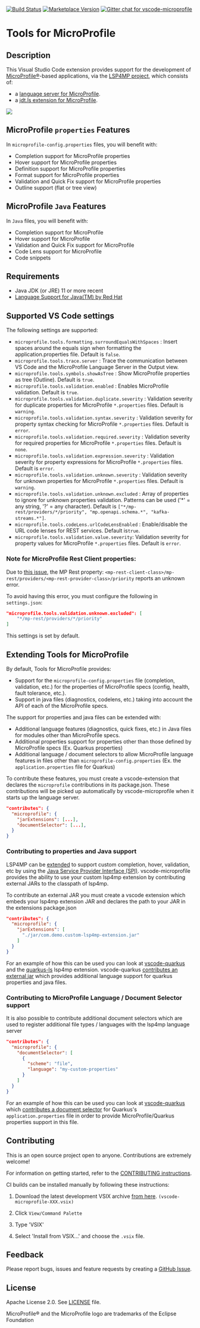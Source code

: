 [![Build Status](https://travis-ci.org/redhat-developer/vscode-microprofile.svg?branch=master)](https://travis-ci.org/github/redhat-developer/vscode-microprofile)
[![Marketplace Version](https://vsmarketplacebadge.apphb.com/version/redhat.vscode-microprofile.svg "Current Release")](https://marketplace.visualstudio.com/items?itemName=redhat.vscode-microprofile)
[![Gitter chat for vscode-microprofile](https://badges.gitter.im/redhat-developer/vscode-microprofile.svg)](https://gitter.im/redhat-developer/vscode-microprofile)

# Tools for MicroProfile

## Description

This Visual Studio Code extension provides support for the development of [MicroProfile®](https://microprofile.io/)-based applications, via the [LSP4MP project](https://github.com/eclipse/lsp4mp), which consists of:

 * a [language server for MicroProfile](https://github.com/eclipse/lsp4mp/tree/master/microprofile.ls).
 * a [jdt.ls extension for MicroProfile](https://github.com/eclipse/lsp4mp/tree/master/microprofile.jdt).

![](images/propertiesSupport.png)

## MicroProfile `properties` Features

In `microprofile-config.properties` files, you will benefit with:

  * Completion support for MicroProfile properties
  * Hover support for MicroProfile properties
  * Definition support for MicroProfile properties
  * Format support for MicroProfile properties
  * Validation and Quick Fix support for MicroProfile properties
  * Outline support (flat or tree view)

## MicroProfile `Java` Features

In `Java` files, you will benefit with:

  * Completion support for MicroProfile
  * Hover support for MicroProfile
  * Validation and Quick Fix support for MicroProfile
  * Code Lens support for MicroProfile
  * Code snippets

## Requirements

  * Java JDK (or JRE) 11 or more recent
  * [Language Support for Java(TM) by Red Hat](https://marketplace.visualstudio.com/items?itemName=redhat.java)

## Supported VS Code settings

The following settings are supported:

* `microprofile.tools.formatting.surroundEqualsWithSpaces` : Insert spaces around the equals sign when formatting the application.properties file. Default is `false`.
* `microprofile.tools.trace.server` : Trace the communication between VS Code and the MicroProfile Language Server in the Output view.
* `microprofile.tools.symbols.showAsTree` : Show MicroProfile properties as tree (Outline). Default is `true`.
* `microprofile.tools.validation.enabled` : Enables MicroProfile validation. Default is `true`.
* `microprofile.tools.validation.duplicate.severity` : Validation severity for duplicate properties for MicroProfile `*.properties` files.
Default is `warning`.
* `microprofile.tools.validation.syntax.severity` : Validation severity for property syntax checking for MicroProfile `*.properties` files.
Default is `error`.
* `microprofile.tools.validation.required.severity` : Validation severity for required properties for MicroProfile `*.properties` files.
Default is `none`.
* `microprofile.tools.validation.expression.severity` : Validation severity for property expressions for MicroProfile `*.properties` files.
Default is `error`.
* `microprofile.tools.validation.unknown.severity` : Validation severity for unknown properties for MicroProfile `*.properties` files. Default is `warning`.
* `microprofile.tools.validation.unknown.excluded` : Array of properties to ignore for unknown properties validation. Patterns can be used ('*' = any string, '?' = any character).
Default is `["*/mp-rest/providers/*/priority", "mp.openapi.schema.*", "kafka-streams.*"]`.
* `microprofile.tools.codeLens.urlCodeLensEnabled` : Enable/disable the URL code lenses for REST services. Default is`true`.
* `microprofile.tools.validation.value.severity`: Validation severity for property values for MicroProfile `*.properties` files. Default is `error`.

### **Note for MicroProfile Rest Client properties**:

Due to [this issue](https://github.com/redhat-developer/quarkus-ls/issues/203), the MP Rest property: `<mp-rest-client-class>/mp-rest/providers/<mp-rest-provider-class>/priority` reports an unknown error.

To avoid having this error, you must configure the following in `settings.json`:

```json
"microprofile.tools.validation.unknown.excluded": [
    "*/mp-rest/providers/*/priority"
]
```

This settings is set by default.


## Extending Tools for MicroProfile

By default, Tools for MicroProfile provides:

* Support for the `microprofile-config.properties` file (completion, validation, etc.) for the properties of MicroProfile specs (config, health, fault tolerance, etc.).
* Support in java files (diagnostics, codelens, etc.) taking into account the API of each of the MicroProfile specs.

The support for properties and java files can be extended with:

* Additional language features (diagnostics, quick fixes, etc.) in Java files for modules other than MicroProfile specs.
* Additional properties support for properties other than those defined by MicroProfile specs (Ex. Quarkus properties)
* Additional language / document selectors to allow MicroProfile language features in files other than `microprofile-config.properties` (Ex. the `application.properties` file for Quarkus)

To contribute these features, you must create a vscode-extension that declares the `microprofile` contributions in its package.json. These contributions will be picked up automatically by vscode-microprofile when it starts up the language server.

```json
"contributes": {
  "microprofile": {
    "jarExtensions": [...],
    "documentSelector": [...],
  }
}
```

### Contributing to properties and Java support

LSP4MP can be [extended](https://github.com/eclipse/lsp4mp#extensions) to support custom completion, hover, validation, etc by using the [Java Service Provider Interface (SPI)](https://www.baeldung.com/java-spi). vscode-microprofile provides the ability to use your custom lsp4mp extension by contributing external JARs to the classpath of lsp4mp.

To contribute an external JAR you must create a vscode extension which embeds your lsp4mp extension JAR and declares the path to your JAR in the extensions package.json

```json
"contributes": {
  "microprofile": {
    "jarExtensions": [
      "./jar/com.demo.custom-lsp4mp-extension.jar"
    ]
  }
}
```

For an example of how this can be used you can look at [vscode-quarkus](https://github.com/redhat-developer/vscode-quarkus) and the [quarkus-ls](https://github.com/redhat-developer/quarkus-ls) lsp4mp extension. vscode-quarkus [contributes an external jar](https://github.com/redhat-developer/vscode-quarkus/blob/f38f4caaf218cf9c6ce91e64a0d9cd632314a483/package.json#L59) which provides additional language support for quarkus properties and java files.

### Contributing to MicroProfile Language / Document Selector support

It is also possible to contribute additional document selectors which are used to register additional file types / languages with the lsp4mp language server

```json
"contributes": {
  "microprofile": {
    "documentSelector": [
      {
        "scheme": "file",
        "language": "my-custom-properties"
      }
    ]
  }
}
```

For an example of how this can be used you can look at [vscode-quarkus](https://github.com/redhat-developer/vscode-quarkus) which [contributes a document selector](https://github.com/redhat-developer/vscode-quarkus/blob/f38f4caaf218cf9c6ce91e64a0d9cd632314a483/package.json#L62) for Quarkus's `application.properties` file in order to provide MicroProfile/Quarkus properties support in this file.


## Contributing

This is an open source project open to anyone. Contributions are extremely welcome!

For information on getting started, refer to the [CONTRIBUTING instructions](CONTRIBUTING.md).

CI builds can be installed manually by following these instructions:

  1) Download the latest development VSIX archive [from here](https://download.jboss.org/jbosstools/vscode/snapshots/vscode-microprofile/?C=M;O=D). `(vscode-microprofile-XXX.vsix)`

  2) Click `View/Command Palette`

  3) Type 'VSIX'

  4) Select 'Install from VSIX...' and choose the `.vsix` file.

## Feedback

Please report bugs, issues and feature requests by creating a [GitHub Issue](https://github.com/redhat-developer/vscode-microprofile/issues).

## License

Apache License 2.0.
See [LICENSE](LICENSE) file.


MicroProfile® and the MicroProfile logo are trademarks of the Eclipse Foundation
